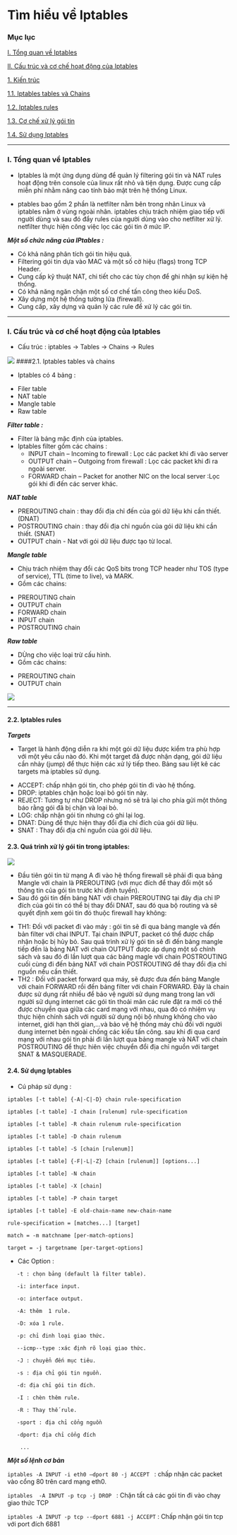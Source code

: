 # Tìm hiểu về Iptables
### Mục lục


[I. Tổng quan về Iptables](#about-iptables)

[II. Cấu trúc và cơ chế hoạt động của Iptables](#cautruc-iptables)

  [1. Kiến trúc](#kien-truc)
  
  [1.1. Iptables tables và Chains](#iptables-chains)
  
  [1.2. Iptables rules](#iptables-rules)
  
  [1.3. Cơ chế xử lý gói tin](#co-che-iptables)  
  
  [1.4. Sử dụng Iptables](#using-iptables)
  
---
  
### <a name="about-iptables"></a> I. Tổng quan về Iptables

- Iptables là một ứng dụng dùng để quản lý filtering gói tin và NAT rules hoạt động trên console của linux rất nhỏ và tiện dụng. Được cung cấp miễn phí nhằm nâng cao tính bảo mật trên hệ thống Linux.

- ptables bao gồm 2 phần là netfilter nằm bên trong nhân Linux và iptables nằm ở vùng ngoài nhân. iptables chịu trách nhiệm giao tiếp với người dùng và sau đó đẩy rules của người dùng vào cho netfilter xử lý. netfilter thực hiện công việc lọc các gói tin ở mức IP. 

***Một số chức năng của IPtables :***

- Có khả năng phân tích gói tin hiệu quả.
- Filtering gói tin dựa vào MAC và một số cờ hiệu (flags) trong TCP Header.
- Cung cấp kỹ thuật NAT, chi tiết cho các tùy chọn để ghi nhận sự kiện hệ thống.
- Có khả năng ngăn chặn một số cơ chế tấn công theo kiểu DoS.
- Xây dựng một hệ thống tường lửa (firewall).
- Cung cấp, xây dựng và quản lý các rule để xử lý các gói tin.

---

### <a name="cautruc-iptables"></a> I. Cấu trúc và cơ chế hoạt động của Iptables
  
 - Cấu trúc  : iptables -> Tables -> Chains -> Rules 
 
 ![](images/structure.png)
####<a name="iptables-chains"></a>2.1. Iptables tables và chains

- Iptables có 4 bảng :
<ul>
<li>Filer table</li>
<li>NAT table</li>
<li>Mangle table</li>
<li>Raw table</li>
</ul>

***Filter table :***
- Filter là bảng mặc định của iptables. 
- Iptables filter gồm các chains :
    + INPUT chain – Incoming to firewall : Lọc các packet khi đi vào server
    + OUTPUT chain – Outgoing from firewall : Lọc các packet khi đi ra ngoài server.  
    + FORWARD chain – Packet for another NIC on the local server :Lọc gói khi đi đến các server khác.
    
***NAT table***
- PREROUTING chain :  thay đổi địa chỉ đến của gói dữ liệu khi cần thiết.(DNAT)
- POSTROUTING chain :  thay đổi địa chỉ nguồn của gói dữ liệu khi cần thiết. (SNAT)
- OUTPUT chain - Nat với gói dữ liệu được tạo từ local.

***Mangle table***
- Chịu trách nhiệm thay đổi các QoS bits trong TCP header như TOS (type of service), TTL (time to live), và MARK.
- Gồm các chains:
+ PREROUTING chain
+ OUTPUT chain
+ FORWARD chain
+ INPUT chain
+ POSTROUTING chain

***Raw table***
- DÙng cho việc loại trừ cấu hình.
- Gồm các chains:
+ PREROUTING chain
+ OUTPUT chain

![](images/iptables-filter-nat-mangle-tables.png)

---

#### <a name="iptables-chains"></a> 2.2. Iptables rules

***Targets***

- Target là hành động diễn ra khi một gói dữ liệu được kiểm tra phù hợp với một yêu cầu nào đó. Khi một target đã được nhận dạng, gói dữ liệu cần nhảy (jump) để thực hiện các xử lý tiếp theo. Bảng sau liệt kê các targets mà iptables sử dụng.
+ ACCEPT: chấp nhận gói tin, cho phép gói tin đi vào hệ thống.
+ DROP: iptables chặn hoặc loại bỏ gói tin này.
+ REJECT: Tương tự như DROP nhưng nó sẽ trả lại cho phía gửi một thông báo rằng gói đã bị chặn và loại bỏ.
+ LOG: chấp nhận gói tin nhưng có ghi lại log.
+ DNAT: Dùng để thực hiện thay đổi địa chỉ đích của gói dữ liệu.
+ SNAT : Thay đổi địa chỉ nguồn của gói dữ liệu.

#### <a name="iptables-chains"></a> 2.3. Quá trình xử lý gói tin trong iptables:

 ![](images/iptables-process.png)

- Đầu tiên gói tin từ mạng A đi vào hệ thống firewall sẽ phải đi qua bảng Mangle với chain là PREROUTING (với mục đích để thay đổi một số thông tin của gói tin trước khi định tuyến).
- Sau đó gói tin đến bảng NAT với chain PREROUTING tại đây địa chỉ IP đích của gói tin có thể bị thay đổi DNAT, sau đó qua bộ routing và sẽ quyết định xem gói tin đó thuộc firewall hay không:

<ul>
<li> TH1:  Đối với packet đi vào máy : gói tin sẽ đi qua bảng mangle và đến bản filter với chai INPUT. Tại chain INPUT, packet có thể được chấp nhận hoặc bị hủy bỏ. Sau quá trình xử lý gói tin sẽ đi đến bảng mangle tiếp đến là bảng NAT với chain OUTPUT được áp dụng một số chính sách và sau đó đi lần lượt qua các bảng magle với chain POSTROUTING cuối cùng đi đến bảng NAT với chain POSTROUTING để thay đổi địa chỉ nguồn nếu cần thiết.
 </li>
 <li>  TH2  : Đối với packet forward qua máy, sẽ được đưa đến bảng Mangle với chain FORWARD rồi đến bảng filter với chain FORWARD. Đây là chain được sử dụng rất nhiều để bảo vệ người sử dụng mang trong lan với người sử dụng internet các gói tin thoải mãn các rule đặt ra mới có thể được chuyển qua giữa các card mạng với nhau, qua đó có nhiệm vụ thực hiện chính sách với người sử dụng nội bộ nhưng không cho vào internet, giới hạn thời gian,...và bảo vệ hệ thống máy chủ đối với người dung internet bên ngoài chống các kiểu tấn công. sau khi đi qua card mạng với nhau gói tin phải đi lần lượt qua bảng mangle và NAT với chain POSTROUTING để thực hiên việc chuyển đổi địa chỉ nguồn với target SNAT & MASQUERADE.
 
</li>
  </ul>
  
#### <a name="using-iptables"></a>2.4. Sử dụng Iptables
  
  - Cú pháp sử dụng :
```
iptables [-t table] {-A|-C|-D} chain rule-specification

iptables [-t table] -I chain [rulenum] rule-specification

iptables [-t table] -R chain rulenum rule-specification

iptables [-t table] -D chain rulenum

iptables [-t table] -S [chain [rulenum]]

iptables [-t table] {-F|-L|-Z} [chain [rulenum]] [options...]

iptables [-t table] -N chain

iptables [-t table] -X [chain]

iptables [-t table] -P chain target

iptables [-t table] -E old-chain-name new-chain-name

rule-specification = [matches...] [target]

match = -m matchname [per-match-options]

target = -j targetname [per-target-options]   
```

- Các Option :
```
   -t : chọn bảng (default là filter table).

   -i: interface input.

   -o: interface output.

   -A: thêm  1 rule.

   -D: xóa 1 rule.

   -p: chỉ đinh loại giao thức.

   --icmp--type :xác định rõ loại giao thức.

   -J : chuyển đến mục tiêu.

   -s : địa chỉ gói tin nguồn.

   -d: địa chỉ gói tin đích.

   -I : chèn thêm rule.

   -R : Thay thế rule.
   
   -sport : địa chỉ cổng nguồn
   
   -dport: địa chỉ cổng đích
   
    ...
```

***Một số lệnh cơ bản***

`iptables -A INPUT -i eth0 –dport 80 -j ACCEPT ` :  chấp nhận các packet vào cổng 80 trên card mạng eth0.

`iptables  -A INPUT -p tcp -j DROP ` :  Chặn tất cả các gói tin đi vào chạy giao thức TCP 

`iptables -A INPUT -p tcp --dport 6881 -j ACCEPT` : Chấp nhận gói tin tcp với port đích 6881
